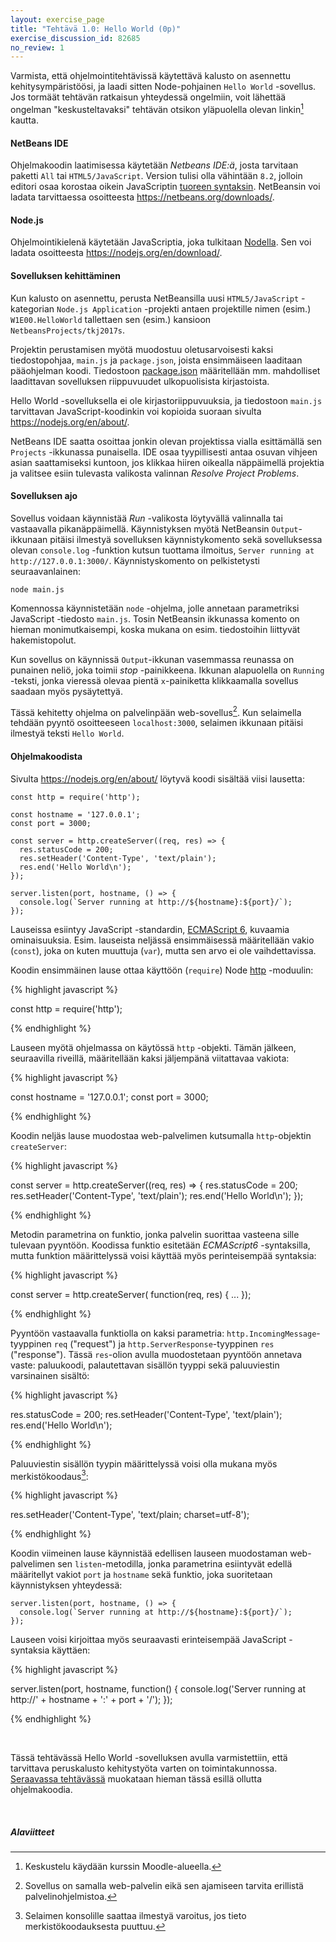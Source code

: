 ```yaml
---
layout: exercise_page
title: "Tehtävä 1.0: Hello World (0p)"
exercise_discussion_id: 82685
no_review: 1
---
```


Varmista, että ohjelmointitehtävissä käytettävä kalusto on asennettu kehitysympäristöösi, ja laadi sitten Node-pohjainen `Hello World` -sovellus. Jos tormäät tehtävän ratkaisun yhteydessä ongelmiin, voit lähettää ongelman "keskusteltavaksi" tehtävän otsikon yläpuolella olevan linkin[^fn0] kautta.  

[^fn0]: Keskustelu käydään kurssin Moodle-alueella.

#### NetBeans IDE

Ohjelmakoodin laatimisessa käytetään *Netbeans IDE:ä*, josta tarvitaan paketti `All` tai `HTML5/JavaScript`. Version tulisi olla vähintään `8.2`, jolloin editori osaa korostaa oikein JavaScriptin [tuoreen syntaksin][es6]. NetBeansin voi ladata tarvittaessa osoitteesta <https://netbeans.org/downloads/>.

[es6]: http://es6-features.org/


#### Node.js

Ohjelmointikielenä käytetään JavaScriptia, joka tulkitaan [Nodella][node]. Sen voi ladata osoitteesta <https://nodejs.org/en/download/>.

[node]: https://nodejs.org 



#### Sovelluksen kehittäminen

Kun kalusto on asennettu, perusta NetBeansilla uusi `HTML5/JavaScript` -kategorian `Node.js Application` -projekti antaen projektille nimen (esim.) `W1E00.HelloWorld` tallettaen sen (esim.) kansioon `NetbeansProjects/tkj2017s`. 

Projektin perustamisen myötä muodostuu oletusarvoisesti kaksi tiedostopohjaa, `main.js` ja `package.json`, joista ensimmäiseen laaditaan pääohjelman koodi. Tiedostoon [package.json](https://docs.npmjs.com/files/package.json) määritellään mm. mahdolliset laadittavan sovelluksen riippuvuudet ulkopuolisista kirjastoista. 

Hello World -sovelluksella ei ole kirjastoriippuvuuksia, ja tiedostoon `main.js` tarvittavan JavaScript-koodinkin voi kopioida suoraan sivulta  <https://nodejs.org/en/about/>.

NetBeans IDE saatta osoittaa jonkin olevan projektissa vialla esittämällä sen `Projects` -ikkunassa punaisella. IDE osaa tyypillisesti antaa osuvan vihjeen asian saattamiseksi kuntoon, jos klikkaa hiiren oikealla näppäimellä projektia ja valitsee esiin tulevasta valikosta valinnan *Resolve Project Problems*.



#### Sovelluksen ajo

Sovellus voidaan käynnistää *Run* -valikosta löytyvällä valinnalla tai vastaavalla pikanäppäimellä. Käynnistyksen myötä NetBeansin `Output`-ikkunaan pitäisi ilmestyä sovelluksen käynnistykomento sekä sovelluksessa olevan `console.log` -funktion kutsun tuottama ilmoitus, `Server running at http://127.0.0.1:3000/`.  Käynnistyskomento on pelkistetysti seuraavanlainen:

~~~
node main.js
~~~

Komennossa käynnistetään `node` -ohjelma, jolle annetaan parametriksi JavaScript -tiedosto `main.js`. Tosin NetBeansin ikkunassa komento on hieman monimutkaisempi, koska mukana on esim. tiedostoihin liittyvät hakemistopolut.

Kun sovellus on käynnissä `Output`-ikkunan vasemmassa reunassa on punainen neliö, joka toimii *stop* -painikkeena. Ikkunan alapuolella on `Running` -teksti, jonka vieressä olevaa pientä `x`-painiketta klikkaamalla sovellus saadaan myös pysäytettyä.  

Tässä kehitetty ohjelma on palvelinpään web-sovellus[^fn1]. Kun selaimella tehdään pyyntö osoitteeseen `localhost:3000`, selaimen ikkunaan pitäisi ilmestyä teksti `Hello World`.


[^fn1]: Sovellus on samalla web-palvelin eikä sen ajamiseen tarvita erillistä palvelinohjelmistoa.



#### Ohjelmakoodista 

Sivulta <https://nodejs.org/en/about/> löytyvä koodi sisältää viisi lausetta:

~~~
const http = require('http');

const hostname = '127.0.0.1';
const port = 3000;

const server = http.createServer((req, res) => {
  res.statusCode = 200;
  res.setHeader('Content-Type', 'text/plain');
  res.end('Hello World\n');
});

server.listen(port, hostname, () => {
  console.log(`Server running at http://${hostname}:${port}/`);
});
~~~

Lauseissa esiintyy JavaScript -standardin, [ECMAScript 6](http://www.ecma-international.org/ecma-262/6.0/), kuvaamia ominaisuuksia. Esim. lauseista neljässä ensimmäisessä määritellään vakio (`const`), joka on kuten muuttuja (`var`), mutta sen arvo ei ole vaihdettavissa. 



Koodin ensimmäinen lause ottaa käyttöön (`require`) Node [http][http] -moduulin: 

[http]: https://nodejs.org/dist/latest-v6.x/docs/api/http.html

{% highlight javascript %}

const http = require('http');

{% endhighlight %}


Lauseen myötä ohjelmassa on käytössä `http` -objekti. Tämän jälkeen, seuraavilla riveillä, määritellään kaksi jäljempänä viitattavaa vakiota:

{% highlight javascript %}

const hostname = '127.0.0.1';
const port = 3000;

{% endhighlight %}



Koodin neljäs lause muodostaa web-palvelimen kutsumalla `http`-objektin `createServer`:

{% highlight javascript %}

const server = http.createServer((req, res) => {
  res.statusCode = 200;
  res.setHeader('Content-Type', 'text/plain');
  res.end('Hello World\n');
});

{% endhighlight %}

Metodin parametrina on funktio, jonka palvelin suorittaa vasteena sille tulevaan pyyntöön. Koodissa funktio esitetään *ECMAScript6* -syntaksilla, mutta funktion määrittelyssä voisi käyttää myös perinteisempää syntaksia:

{% highlight javascript %}

const server = http.createServer( function(req, res) {
    ...
});

{% endhighlight %}



Pyyntöön vastaavalla funktiolla on kaksi parametria: `http.IncomingMessage`-tyyppinen `req` ("request") ja `http.ServerResponse`-tyyppinen `res` ("response"). Tässä `res`-olion avulla muodostetaan pyyntöön annetava vaste: paluukoodi, palautettavan sisällön tyyppi sekä paluuviestin varsinainen sisältö:

{% highlight javascript %}

  res.statusCode = 200;
  res.setHeader('Content-Type', 'text/plain');
  res.end('Hello World\n');

{% endhighlight %}



Paluuviestin sisällön tyypin määrittelyssä voisi olla mukana myös merkistökoodaus[^fn2]: 


{% highlight javascript %}

  res.setHeader('Content-Type', 'text/plain; charset=utf-8');

{% endhighlight %}


[^fn2]: Selaimen konsolille saattaa ilmestyä varoitus, jos tieto merkistökoodauksesta puuttuu.


Koodin viimeinen lause käynnistää edellisen lauseen muodostaman web-palvelimen sen `listen`-metodilla, jonka parametrina esiintyvät edellä määritellyt vakiot `port` ja `hostname` sekä funktio, joka suoritetaan käynnistyksen yhteydessä:

~~~
server.listen(port, hostname, () => {
  console.log(`Server running at http://${hostname}:${port}/`);
});
~~~



Lauseen voisi kirjoittaa myös seuraavasti erinteisempää JavaScript -syntaksia käyttäen:


{% highlight javascript %}

server.listen(port, hostname, function() {
  console.log('Server running at http://' + hostname + ':' + port + '/');
});

{% endhighlight %}

<br/>

Tässä tehtävässä Hello World -sovelluksen avulla varmistettiin, että tarvittava peruskalusto kehitystyöta varten on toimintakunnossa. [Seraavassa tehtävässä](../tehtava11) muokataan hieman tässä esillä ollutta ohjelmakoodia.  


<br/>

##### Alaviitteet

